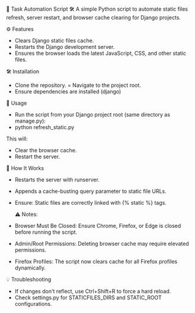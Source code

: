 🚀 Task Automation Script 🛠️
A simple Python script to automate static files refresh, server restart, and browser cache clearing for Django projects.

⚙️ Features
- Clears Django static files cache.
- Restarts the Django development server.
- Ensures the browser loads the latest JavaScript, CSS, and other static files.

🛠️ Installation
- Clone the repository.
= Navigate to the project root.
- Ensure dependencies are installed (django)

🚀 Usage
- Run the script from your Django project root (same directory as manage.py):
- python refresh_static.py

This will:
- Clear the browser cache.
- Restart the server.

🧠 How It Works
- Restarts the server with runserver.
- Appends a cache-busting query parameter to static file URLs.
- Ensure: Static files are correctly linked with {% static %} tags.

  ⚠️ Notes:
- Browser Must Be Closed: Ensure Chrome, Firefox, or Edge is closed before running the script.
- Admin/Root Permissions: Deleting browser cache may require elevated permissions.
- Firefox Profiles: The script now clears cache for all Firefox profiles dynamically.

💡 Troubleshooting
- If changes don't reflect, use Ctrl+Shift+R to force a hard reload.
- Check settings.py for STATICFILES_DIRS and STATIC_ROOT configurations.

